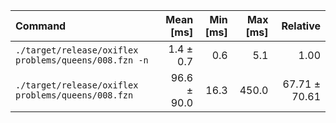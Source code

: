 | Command | Mean [ms] | Min [ms] | Max [ms] | Relative |
|:---|---:|---:|---:|---:|
| `./target/release/oxiflex problems/queens/008.fzn -n` | 1.4 ± 0.7 | 0.6 | 5.1 | 1.00 |
| `./target/release/oxiflex problems/queens/008.fzn` | 96.6 ± 90.0 | 16.3 | 450.0 | 67.71 ± 70.61 |
